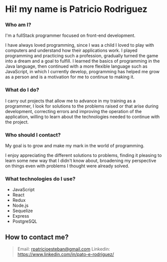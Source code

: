 # Hi! my name is Patricio Rodriguez

### Who am I?
I'm a fullStack programmer focused on front-end development.

I have always loved programming, since I was a child I loved to play with computers and understand how their applications work. I played programming and practicing such a profession, gradually turned the game into a dream and a goal to fulfill. I learned the basics of programming in the Java language, then continued with a more flexible language such as JavaScript, in which I currently develop, programming has helped me grow as a person and is a motivation for me to continue to making it.

### What do I do?

I carry out projects that allow me to advance in my training as a programmer, I look for solutions to the problems raised or that arise during development, correcting errors and improving the operation of the application, willing to learn about the technologies needed to continue with the project.

### Who should I contact?

My goal is to grow and make my mark in the world of programming.

I enjoy appreciating the different solutions to problems, finding it pleasing to learn some new way that I didn't know about, broadening my perspective on things even with problems I thought were already solved.

### What technologies do I use?

* JavaScript 
* React 
* Redux 
* Node.js 
* Sequelize 
* Express 
* PostgreSQL

## How to contact me?

> Email: rpatricioesteban@gmail.com
> Linkedin: https://www.linkedin.com/in/pato-e-rodriguez/
